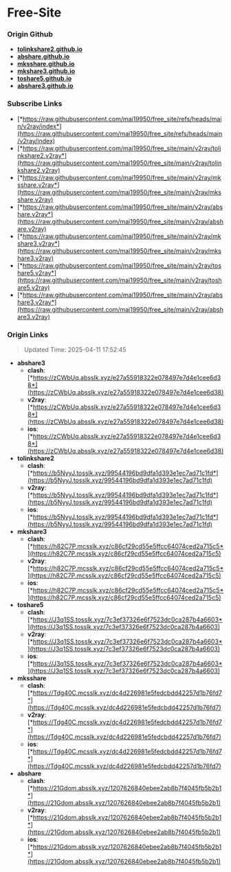 # Free-Site

### Origin Github

- [**tolinkshare2.github.io**](https://github.com/tolinkshare2/tolinkshare2.github.io)
- [**abshare.github.io**](https://github.com/abshare/abshare.github.io)
- [**mksshare.github.io**](https://github.com/mksshare/mksshare.github.io)
- [**mkshare3.github.io**](https://github.com/mkshare3/mkshare3.github.io)
- [**toshare5.github.io**](https://github.com/toshare5/toshare5.github.io)
- [**abshare3.github.io**](https://github.com/abshare3/abshare3.github.io)

### Subscribe Links

- [*https://raw.githubusercontent.com/mai19950/free_site/refs/heads/main/v2ray/index*](https://raw.githubusercontent.com/mai19950/free_site/refs/heads/main/v2ray/index)
- [*https://raw.githubusercontent.com/mai19950/free_site/main/v2ray/tolinkshare2.v2ray*](https://raw.githubusercontent.com/mai19950/free_site/main/v2ray/tolinkshare2.v2ray)
- [*https://raw.githubusercontent.com/mai19950/free_site/main/v2ray/mksshare.v2ray*](https://raw.githubusercontent.com/mai19950/free_site/main/v2ray/mksshare.v2ray)
- [*https://raw.githubusercontent.com/mai19950/free_site/main/v2ray/abshare.v2ray*](https://raw.githubusercontent.com/mai19950/free_site/main/v2ray/abshare.v2ray)
- [*https://raw.githubusercontent.com/mai19950/free_site/main/v2ray/mkshare3.v2ray*](https://raw.githubusercontent.com/mai19950/free_site/main/v2ray/mkshare3.v2ray)
- [*https://raw.githubusercontent.com/mai19950/free_site/main/v2ray/toshare5.v2ray*](https://raw.githubusercontent.com/mai19950/free_site/main/v2ray/toshare5.v2ray)
- [*https://raw.githubusercontent.com/mai19950/free_site/main/v2ray/abshare3.v2ray*](https://raw.githubusercontent.com/mai19950/free_site/main/v2ray/abshare3.v2ray)

### Origin Links

> Updated Time: 2025-04-11 17:52:45

- **abshare3**
  - **clash**: [*https://zCWbUq.absslk.xyz/e27a55918322e078497e7d4e1cee6d38*](https://zCWbUq.absslk.xyz/e27a55918322e078497e7d4e1cee6d38)
  - **v2ray**: [*https://zCWbUq.absslk.xyz/e27a55918322e078497e7d4e1cee6d38*](https://zCWbUq.absslk.xyz/e27a55918322e078497e7d4e1cee6d38)
  - **ios**: [*https://zCWbUq.absslk.xyz/e27a55918322e078497e7d4e1cee6d38*](https://zCWbUq.absslk.xyz/e27a55918322e078497e7d4e1cee6d38)
- **tolinkshare2**
  - **clash**: [*https://b5NyyJ.tosslk.xyz/99544196bd9dfa1d393e1ec7ad71c1fd*](https://b5NyyJ.tosslk.xyz/99544196bd9dfa1d393e1ec7ad71c1fd)
  - **v2ray**: [*https://b5NyyJ.tosslk.xyz/99544196bd9dfa1d393e1ec7ad71c1fd*](https://b5NyyJ.tosslk.xyz/99544196bd9dfa1d393e1ec7ad71c1fd)
  - **ios**: [*https://b5NyyJ.tosslk.xyz/99544196bd9dfa1d393e1ec7ad71c1fd*](https://b5NyyJ.tosslk.xyz/99544196bd9dfa1d393e1ec7ad71c1fd)
- **mkshare3**
  - **clash**: [*https://h82C7P.mcsslk.xyz/c86cf29cd55e5ffcc64074ced2a715c5*](https://h82C7P.mcsslk.xyz/c86cf29cd55e5ffcc64074ced2a715c5)
  - **v2ray**: [*https://h82C7P.mcsslk.xyz/c86cf29cd55e5ffcc64074ced2a715c5*](https://h82C7P.mcsslk.xyz/c86cf29cd55e5ffcc64074ced2a715c5)
  - **ios**: [*https://h82C7P.mcsslk.xyz/c86cf29cd55e5ffcc64074ced2a715c5*](https://h82C7P.mcsslk.xyz/c86cf29cd55e5ffcc64074ced2a715c5)
- **toshare5**
  - **clash**: [*https://J3q1SS.tosslk.xyz/7c3ef37326e6f7523dc0ca287b4a6603*](https://J3q1SS.tosslk.xyz/7c3ef37326e6f7523dc0ca287b4a6603)
  - **v2ray**: [*https://J3q1SS.tosslk.xyz/7c3ef37326e6f7523dc0ca287b4a6603*](https://J3q1SS.tosslk.xyz/7c3ef37326e6f7523dc0ca287b4a6603)
  - **ios**: [*https://J3q1SS.tosslk.xyz/7c3ef37326e6f7523dc0ca287b4a6603*](https://J3q1SS.tosslk.xyz/7c3ef37326e6f7523dc0ca287b4a6603)
- **mksshare**
  - **clash**: [*https://Tdg40C.mcsslk.xyz/dc4d226981e5fedcbdd42257d1b76fd7*](https://Tdg40C.mcsslk.xyz/dc4d226981e5fedcbdd42257d1b76fd7)
  - **v2ray**: [*https://Tdg40C.mcsslk.xyz/dc4d226981e5fedcbdd42257d1b76fd7*](https://Tdg40C.mcsslk.xyz/dc4d226981e5fedcbdd42257d1b76fd7)
  - **ios**: [*https://Tdg40C.mcsslk.xyz/dc4d226981e5fedcbdd42257d1b76fd7*](https://Tdg40C.mcsslk.xyz/dc4d226981e5fedcbdd42257d1b76fd7)
- **abshare**
  - **clash**: [*https://21Gdom.absslk.xyz/1207626840ebee2ab8b7f4045fb5b2b1*](https://21Gdom.absslk.xyz/1207626840ebee2ab8b7f4045fb5b2b1)
  - **v2ray**: [*https://21Gdom.absslk.xyz/1207626840ebee2ab8b7f4045fb5b2b1*](https://21Gdom.absslk.xyz/1207626840ebee2ab8b7f4045fb5b2b1)
  - **ios**: [*https://21Gdom.absslk.xyz/1207626840ebee2ab8b7f4045fb5b2b1*](https://21Gdom.absslk.xyz/1207626840ebee2ab8b7f4045fb5b2b1)
